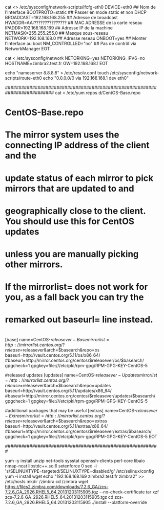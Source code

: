 cat <<EOT  >> /etc/sysconfig/network-scripts/ifcfg-eth0
DEVICE=eth0               ## Nom de l'interface
BOOTPROTO=static          ## Passer en mode static et non DHCP
BROADCAST=192.168.168.255   ## Adresse de broadcast
HWADDR=AA:???????????????  ## MAC ADRESSE de la carte reseau
IPADDR=192.168.168.169       ## Adresse IP de la machine
NETMASK=255.255.255.0     ## Masque sous-reseau
NETWORK=192.168.168.0       ## Adresse reseau
ONBOOT=yes                ## Monter l'interface au boot
NM_CONTROLLED="no"        ## Pas de contrôl via NetworkManager
EOT
  
cat <<EOT > /etc/sysconfig/network
NETORKING=yes
NETORKING_IPV6=no
HOSTNAME=zimbra2.test.fr
GW=192.168.168.1
EOT
  
echo "nameserver 8.8.8.8" > /etc/resolv.conf
touch /etc/sysconfig/network-scripts/route-eth0
echo "0.0.0.0/0 via 192.168.168.1 dev eth0"

##########################################################################
cat <<EOT > /etc/yum.repos.d/CentOS-Base.repo
# CentOS-Base.repo
#
# The mirror system uses the connecting IP address of the client and the
# update status of each mirror to pick mirrors that are updated to and
# geographically close to the client.  You should use this for CentOS updates
# unless you are manually picking other mirrors.
#
# If the mirrorlist= does not work for you, as a fall back you can try the
# remarked out baseurl= line instead.
#
#

[base]
name=CentOS-$releasever - Base
mirrorlist=http://mirrorlist.centos.org/?release=$releasever&arch=$basearch&repo=os
baseurl=http://vault.centos.org/5.11/os/x86_64/
#baseurl=http://mirror.centos.org/centos/$releasever/os/$basearch/
gpgcheck=1
gpgkey=file:///etc/pki/rpm-gpg/RPM-GPG-KEY-CentOS-5

#released updates
[updates]
name=CentOS-$releasever - Updates
mirrorlist=http://mirrorlist.centos.org/?release=$releasever&arch=$basearch&repo=updates
baseurl=http://vault.centos.org/5.11/updates/x86_64/
#baseurl=http://mirror.centos.org/centos/$releasever/updates/$basearch/
gpgcheck=1
gpgkey=file:///etc/pki/rpm-gpg/RPM-GPG-KEY-CentOS-5

#additional packages that may be useful
[extras]
name=CentOS-$releasever - Extras
mirrorlist=http://mirrorlist.centos.org/?release=$releasever&arch=$basearch&repo=extras
baseurl=http://vault.centos.org/5.11/extras/x86_64/
#baseurl=http://mirror.centos.org/centos/$releasever/extras/$basearch/
gpgcheck=1
gpgkey=file:///etc/pki/rpm-gpg/RPM-GPG-KEY-CentOS-5
EOT

#########################################################

yum -y install unzip net-tools sysstat openssh-clients perl-core libaio nmap-ncat libstdc++.so.6
setenforce 0
sed -i 's/SELINUXTYPE=targeted/SELINUXTYPE=disabled/g' /etc/selinux/config 
yum -i install wget
echo "192.168.168.169 zimbra2.test.fr zimbra2" >> /etc/hosts
mkdir /zimbra
cd /zimbra
wget https://files2.zimbra.com/downloads/7.2.6_GA/zcs-7.2.6_GA_2926.RHEL5_64.20131203115905.tgz --no-check-certificate
tar xzf zcs-7.2.6_GA_2926.RHEL5_64.20131203115905.tgz
cd zcs-7.2.6_GA_2926.RHEL5_64.20131203115905
./install --platform-override







